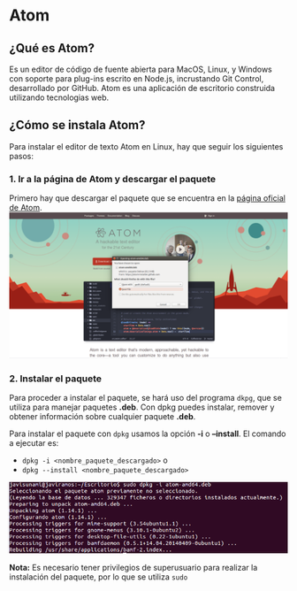 # Atom

## ¿Qué es Atom?
Es un editor de código de fuente abierta para MacOS, Linux, y Windows con soporte para plug-ins escrito en Node.js, incrustando Git Control, desarrollado por GitHub. Atom es una aplicación de escritorio construida utilizando tecnologias web.

## ¿Cómo se instala Atom?
Para instalar el editor de texto Atom en Linux, hay que seguir los siguientes pasos:

### 1. Ir a la página de Atom y descargar el paquete
Primero hay que descargar el paquete que se encuentra en la [página oficial de Atom](https://atom.io/).
![imagen página de Atom](img/atom_install.png)

### 2. Instalar el paquete
Para proceder a instalar el paquete, se hará uso del programa `dkpg`, que se utiliza para manejar paquetes **.deb**. Con dpkg puedes instalar, remover y obtener información sobre cualquier paquete **.deb**.

Para instalar el paquete con `dpkg` usamos la opción **-i** o **–install**. El comando a ejecutar es:

  * `dpkg -i <nombre_paquete_descargado>`  o
  * `dpkg --install <nombre_paquete_descargado>`

  ![imagen dpkg](img/dpkg.png)

  **Nota:**  Es necesario tener privilegios de superusuario para realizar la instalación del paquete, por lo que se utiliza `sudo`
